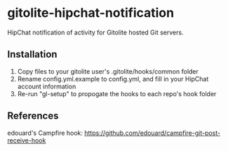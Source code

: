 gitolite-hipchat-notification
==============================

HipChat notification of activity for Gitolite hosted Git servers.

Installation
------------

1. Copy files to your gitolite user's .gitolite/hooks/common folder
2. Rename config.yml.example to config.yml, and fill in your HipChat account information
3. Re-run "gl-setup" to propogate the hooks to each repo's hook folder

References
----------

edouard's Campfire hook: https://github.com/edouard/campfire-git-post-receive-hook
